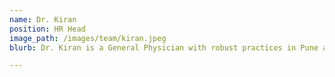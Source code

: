 ```yaml
---
name: Dr. Kiran
position: HR Head
image_path: /images/team/kiran.jpeg
blurb: Dr. Kiran is a General Physician with robust practices in Pune and Bangalore, he has made it his life mission to help the poor and downtrodden, he champions the cause of free service. He is solely responsible for helping us maintain a high employee happiness index, he has personal interactions with every employee and pays utmost attention to their well-being.

---
```

